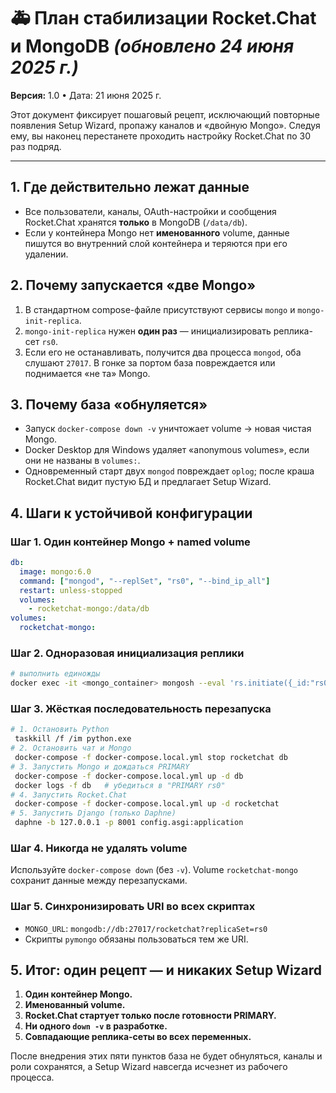 # 🚑 План стабилизации Rocket.Chat и MongoDB _(обновлено 24 июня 2025 г.)_

**Версия:** 1.0  •  Дата: 21 июня 2025 г.

Этот документ фиксирует пошаговый рецепт, исключающий повторные появления Setup Wizard, пропажу каналов и «двойную Mongo». Следуя ему, вы наконец перестанете проходить настройку Rocket.Chat по 30 раз подряд.

---

## 1. Где действительно лежат данные
- Все пользователи, каналы, OAuth-настройки и сообщения Rocket.Chat хранятся **только** в MongoDB (`/data/db`).
- Если у контейнера Mongo нет **именованного** volume, данные пишутся во внутренний слой контейнера и теряются при его удалении.

## 2. Почему запускается «две Mongo»
1. В стандартном compose-файле присутствуют сервисы `mongo` и `mongo-init-replica`.
2. `mongo-init-replica` нужен **один раз** — инициализировать реплика-сет `rs0`.
3. Если его не останавливать, получится два процесса `mongod`, оба слушают `27017`. В гонке за портом база повреждается или поднимается «не та» Mongo.

## 3. Почему база «обнуляется»
- Запуск `docker-compose down -v` уничтожает volume → новая чистая Mongo.
- Docker Desktop для Windows удаляет «anonymous volumes», если они не названы в `volumes:`.
- Одновременный старт двух `mongod` повреждает `oplog`; после краша Rocket.Chat видит пустую БД и предлагает Setup Wizard.

## 4. Шаги к устойчивой конфигурации

### Шаг 1. Один контейнер Mongo + named volume
```yaml
db:
  image: mongo:6.0
  command: ["mongod", "--replSet", "rs0", "--bind_ip_all"]
  restart: unless-stopped
  volumes:
    - rocketchat-mongo:/data/db
volumes:
  rocketchat-mongo:
```

### Шаг 2. Одноразовая инициализация реплики
```bash
# выполнить единожды
docker exec -it <mongo_container> mongosh --eval 'rs.initiate({_id:"rs0",members:[{_id:0,host:"db:27017"}]})'
```

### Шаг 3. Жёсткая последовательность перезапуска
```bash
# 1. Остановить Python
 taskkill /f /im python.exe
# 2. Остановить чат и Mongo
 docker-compose -f docker-compose.local.yml stop rocketchat db
# 3. Запустить Mongo и дождаться PRIMARY
 docker-compose -f docker-compose.local.yml up -d db
 docker logs -f db   # убедиться в "PRIMARY rs0"
# 4. Запустить Rocket.Chat
 docker-compose -f docker-compose.local.yml up -d rocketchat
# 5. Запустить Django (только Daphne)
 daphne -b 127.0.0.1 -p 8001 config.asgi:application
```

### Шаг 4. Никогда не удалять volume
Используйте `docker-compose down` (без `-v`). Volume `rocketchat-mongo` сохранит данные между перезапусками.

### Шаг 5. Синхронизировать URI во всех скриптах
- `MONGO_URL`: `mongodb://db:27017/rocketchat?replicaSet=rs0`
- Скрипты `pymongo` обязаны пользоваться тем же URI.

## 5. Итог: один рецепт — и никаких Setup Wizard
1. **Один контейнер Mongo.**
2. **Именованный volume.**
3. **Rocket.Chat стартует только после готовности PRIMARY.**
4. **Ни одного `down -v` в разработке.**
5. **Совпадающие реплика-сеты во всех переменных.**

После внедрения этих пяти пунктов база не будет обнуляться, каналы и роли сохранятся, а Setup Wizard навсегда исчезнет из рабочего процесса. 
